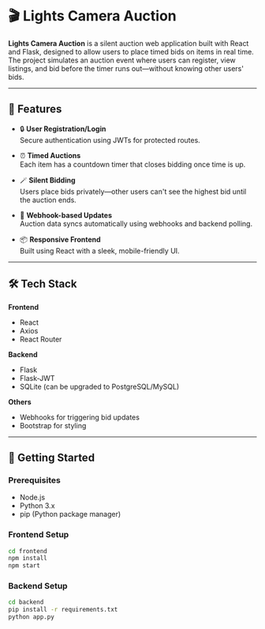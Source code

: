 # 🎬 Lights Camera Auction

**Lights Camera Auction** is a silent auction web application built with React and Flask, designed to allow users to place timed bids on items in real time. The project simulates an auction event where users can register, view listings, and bid before the timer runs out—without knowing other users' bids.

---

## 🌟 Features

- 🔒 **User Registration/Login**  
  Secure authentication using JWTs for protected routes.

- ⏰ **Timed Auctions**  
  Each item has a countdown timer that closes bidding once time is up.

- 🪄 **Silent Bidding**  
  Users place bids privately—other users can't see the highest bid until the auction ends.

- 🔔 **Webhook-based Updates**  
  Auction data syncs automatically using webhooks and backend polling.

- 📦 **Responsive Frontend**  
  Built using React with a sleek, mobile-friendly UI.

---

## 🛠 Tech Stack

**Frontend**  
- React  
- Axios  
- React Router

**Backend**  
- Flask  
- Flask-JWT  
- SQLite (can be upgraded to PostgreSQL/MySQL)

**Others**  
- Webhooks for triggering bid updates  
- Bootstrap for styling

---

## 🚀 Getting Started

### Prerequisites

- Node.js
- Python 3.x
- pip (Python package manager)

### Frontend Setup

```bash
cd frontend
npm install
npm start
```

### Backend Setup

```bash 
cd backend
pip install -r requirements.txt
python app.py
```

